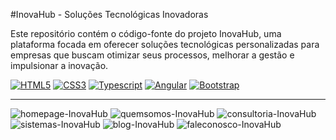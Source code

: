 #InovaHub - Soluções Tecnológicas Inovadoras

Este repositório contém o código-fonte do projeto InovaHub, uma plataforma focada em oferecer soluções tecnológicas personalizadas para empresas que buscam otimizar seus processos, melhorar a gestão e impulsionar a inovação. 
 
[![HTML5](https://img.shields.io/badge/HTML5-orange.svg?logo=html5)](https://html.com/)
[![CSS3](https://img.shields.io/badge/CSS3-blue.svg?logo=css3)](https://www.w3.org/Style/CSS/)
 [![Typescript](https://img.shields.io/badge/Typescript-blue.svg?color=294E80&logo=typescript)](https://www.typescriptlang.org/)
[![Angular](https://img.shields.io/badge/Angular-red.svg?logo=angular)](https://angular.io/) [![Bootstrap](https://img.shields.io/badge/Bootstrap-white.svg?logo=bootstrap)](https://getbootstrap.com/)

------------------------
![homepage-InovaHub](https://github.com/user-attachments/assets/e73f256b-d1f7-4a49-82ce-9b47f2a32e44)
![quemsomos-InovaHub](https://github.com/user-attachments/assets/dc8e05e1-09bd-40ee-9bfe-a140ec0efe36)
![consultoria-InovaHub](https://github.com/user-attachments/assets/8ca66595-f035-46df-a600-c794b06c696a)
![sistemas-InovaHub](https://github.com/user-attachments/assets/197fac93-07e2-4f99-bdda-b67e2c83d3ac)
![blog-InovaHub](https://github.com/user-attachments/assets/10f3f212-c7b6-42d7-b3cb-b8e986b69937)
![faleconosco-InovaHub](https://github.com/user-attachments/assets/0b3bb92a-b407-4592-a20f-4c4c38ba2022)



